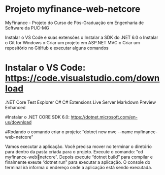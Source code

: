 # Projeto myfinance-web-netcore
 MyFinance - Projeto do Curso de Pós-Graduação em Engenharia de Software da PUC-MG


Instalar o VS Code e suas extensões
o Instalar a SDK do .NET 6.0
o Instalar o Git for Windows
o Criar um projeto em ASP.NET MVC
o Criar um repositório no GitHub e executar alguns comandos

# Instalar o VS Code: https://code.visualstudio.com/download
.NET Core Test Explorer
C#
C# Extensions
Live Server
Markdown Preview Enhanced

#Instalar o .NET CORE SDK 6.0: https://dotnet.microsoft.com/en-us/download

#Rodando o comando criar o projeto: 
“dotnet new mvc --name myfinance-web-netcore”

Vamos executar a aplicação. Você precisa mover no terminar o diretório para 
dentro da pasta criada para o projeto. Execute o comando: “cd myfinance-webnetcore”. Depois execute “dotnet build” para compilar e finalmente exeute “dotnet 
run” para executar a aplicação. O console do terminal irá informa o endereço onde 
a aplicação está sendo executada. 
